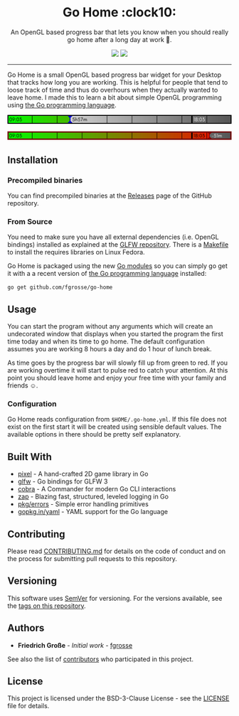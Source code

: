 <h1 align="center">Go Home :clock10:</h1>
<p align="center">An OpenGL based progress bar that lets you know when you should really go home after a long day at work 🧐.</p>
<p align="center">
	<a href="https://github.com/fgrosse/go-home/releases"><img src="https://img.shields.io/github/tag/fgrosse/go-home.svg?label=version&color=brightgreen"></a>
	<a href="https://github.com/fgrosse/go-home/blob/master/LICENSE"><img src="https://img.shields.io/badge/license-BSD--3--Clause-blue.svg"></a>
</p>

---

Go Home is a small OpenGL based progress bar widget for your Desktop that tracks
how long you are working. This is helpful for people that tend to loose track of
time and thus do overhours when they actually wanted to leave home. I made this
to learn a bit about simple OpenGL programming using [the Go programming language][go].

![Screenshot 01](assets/screenshot_01.png "Sceenshot01")

![Screenshot 02](assets/screenshot_02.png "Sceenshot02")

## Installation

### Precompiled binaries

You can find precompiled binaries at the [Releases][releases] page of the GitHub
repository.

### From Source

You need to make sure you have all external dependencies (i.e. OpenGL bindings)
installed as explained at the [GLFW repository][external-deps].
There is a [Makefile](Makefile) to install the requires libraries on Linux Fedora.

Go Home is packaged using the new [Go modules][go-modules] so you can simply go
get it with a a recent version of [the Go programming language][go] installed:

```
go get github.com/fgrosse/go-home
```

## Usage

You can start the program without any arguments which will create an
undecorated window that displays when you started the program the first time
today and when its time to go home. The default configuration assumes you are
working 8 hours a day and do 1 hour of lunch break.

As time goes by the progress bar will slowly fill up from green to red. If you 
are working overtime it will start to pulse red to catch your attention. At this
point you should leave home and enjoy your free time with your family and friends :relaxed:.

### Configuration

Go Home reads configuration from `$HOME/.go-home.yml`. If this file does not
exist on the first start it will be created using sensible default values.
The available options in there should be pretty self explanatory.

## Built With

* [pixel](github.com/faiface/pixel) - A hand-crafted 2D game library in Go
* [glfw](github.com/go-gl/glfw) - Go bindings for GLFW 3
* [cobra](github.com/spf13/cobra) - A Commander for modern Go CLI interactions 
* [zap](https://github.com/uber-go/zap) - Blazing fast, structured, leveled logging in Go
* [pkg/errors](https://github.com/pkg/errors) - Simple error handling primitives
* [gopkg.in/yaml](gopkg.in/yaml.v3) - YAML support for the Go language 

## Contributing

Please read [CONTRIBUTING.md](CONTRIBUTING.md) for details on the code of
conduct and on the process for submitting pull requests to this repository.

## Versioning

This software uses [SemVer] for versioning.
For the versions available, see the [tags on this repository][tags]. 

## Authors

- **Friedrich Große** - *Initial work* - [fgrosse]

See also the list of [contributors] who participated in this project.

## License

This project is licensed under the BSD-3-Clause License - see the [LICENSE](LICENSE) file for details.

[releases]: https://github.com/fgrosse/go-home/releases
[external-deps]: https://github.com/go-gl/glfw/blob/master/README.md
[go]: https://golang.org
[go-modules]: https://github.com/golang/go/wiki/Modules
[SemVer]: http://semver.org
[tags]: https://github.com/fgrosse/go-home/tags
[fgrosse]: https://github.com/fgrosse
[contributors]: https://github.com/github.com/fgrosse/go-home/contributors
